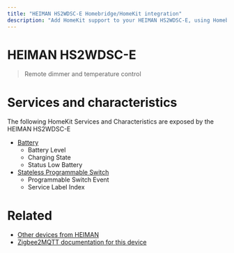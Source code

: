 ```yaml
---
title: "HEIMAN HS2WDSC-E Homebridge/HomeKit integration"
description: "Add HomeKit support to your HEIMAN HS2WDSC-E, using Homebridge, Zigbee2MQTT and homebridge-z2m."
---
```

<!---
This file has been GENERATED using src/docgen/docgen.ts
DO NOT EDIT THIS FILE MANUALLY!
-->
# HEIMAN HS2WDSC-E
> Remote dimmer and temperature control


# Services and characteristics
The following HomeKit Services and Characteristics are exposed by
the HEIMAN HS2WDSC-E

* [Battery](../../battery.md)
  * Battery Level
  * Charging State
  * Status Low Battery
* [Stateless Programmable Switch](../../action.md)
  * Programmable Switch Event
  * Service Label Index


# Related
* [Other devices from HEIMAN](../index.md#heiman)
* [Zigbee2MQTT documentation for this device](https://www.zigbee2mqtt.io/devices/HS2WDSC-E.html)